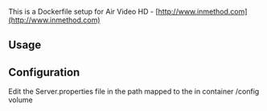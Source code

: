 This is a Dockerfile setup for Air Video HD - [http://www.inmethod.com](http://www.inmethod.com)

## Usage

## Configuration
Edit the Server.properties file in the path mapped to the in container /config volume
